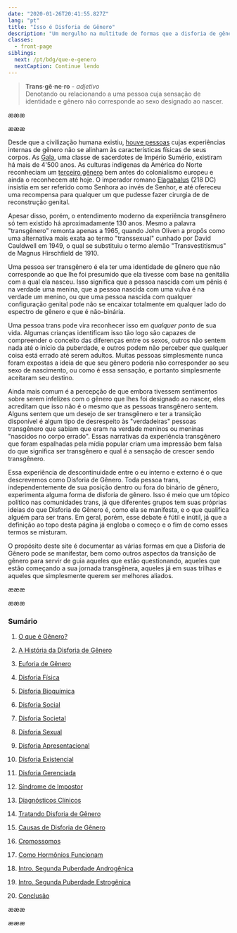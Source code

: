```yaml
---
date: "2020-01-26T20:41:55.827Z"
lang: "pt"
title: "Isso é Disforia de Gênero"
description: "Um mergulho na multitude de formas que a disforia de gênero se manifesta e o que significa ser transgênero."
classes:
  - front-page
siblings:
  next: /pt/bdg/que-e-genero
  nextCaption: Continue lendo
---
```


> **Trans·gê·ne·ro** - *adjetivo*   
> Denotando ou relacionando a uma pessoa cuja sensação de identidade e gênero não corresponde ao sexo designado ao nascer.

æææ<div class="copy markup">æææ

Desde que a civilização humana existiu, [houve pessoas](https://en.wikipedia.org/wiki/Transgender_history) cujas experiências internas de gênero não se alinham às características físicas de seus corpos. As [Gala](https://en.wikipedia.org/wiki/Gala_\(priests\)), uma classe de sacerdotes de Império Sumério, existiram há mais de 4'500 anos. As culturas indígenas da América do Norte reconheciam um [terceiro gênero](https://en.wikipedia.org/wiki/Third_gender) bem antes do colonialismo europeu e ainda o reconhecem até hoje. O imperador romano [Elagabalus](https://en.wikipedia.org/wiki/Elagabalus#Marriages,_sexuality_and_gender) (218 DC) insistia em ser referido como Senhora ao invés de Senhor, e até ofereceu uma recompensa para qualquer um que pudesse fazer cirurgia de de reconstrução genital.

Apesar disso, porém, o entendimento moderno da experiência transgênero só tem existido há aproximadamente 130 anos. Mesmo a palavra "transgênero" remonta apenas a 1965, quando John Oliven a propôs como uma alternativa mais exata ao termo "transsexual" cunhado por David Cauldwell em 1949, o qual se substituiu o termo alemão "Transvestitismus" de Magnus Hirschfield de 1910.

Uma pessoa ser transgênero é ela ter uma identidade de gênero que não corresponde ao que lhe foi presumido que ela tivesse com base na genitália com a qual ela nasceu. Isso significa que a pessoa nascida com um pênis é na verdade uma menina, que a pessoa nascida com uma vulva é na verdade um menino, ou que uma pessoa nascida com qualquer configuração genital pode não se encaixar totalmente em qualquer lado do espectro de gênero e que é não-binária.

Uma pessoa trans pode vira reconhecer isso em *qualquer ponto* de sua vida. Algumas crianças identificam isso tão logo são capazes de compreender o conceito das diferenças entre os sexos, outros não sentem nada até o início da puberdade, e outros podem não perceber que qualquer coisa está errado até serem adultos. Muitas pessoas simplesmente nunca foram expostas a ideia de que seu gênero poderia não corresponder ao seu sexo de nascimento, ou como é essa sensação, e portanto simplesmente aceitaram seu destino.

Ainda mais comum é a percepção de que embora tivessem sentimentos sobre serem infelizes com o gênero que lhes foi designado ao nascer, eles acreditam que isso não é o mesmo que as pessoas transgênero sentem. Alguns sentem que um desejo de ser transgênero e ter a transição disponível é algum tipo de desrespeito às "verdadeiras" pessoas transgênero que sabiam que eram na verdade meninos ou meninas "nascidos no corpo errado". Essas narrativas da experiência transgênero que foram espalhadas pela mídia popular criam uma impressão bem falsa do que significa ser transgênero e qual é a sensação de crescer sendo transgênero.

Essa experiência de descontinuidade entre o eu interno e externo é o que descrevemos como Disforia de Gênero. Toda pessoa trans, independentemente de sua posição dentro ou fora do binário de gênero, experimenta alguma forma de disforia de gênero. Isso é meio que um tópico político nas comunidades trans, já que diferentes grupos tem suas próprias ideias do que Disforia de Gênero é, como ela se manifesta, e o que qualifica alguém para ser trans. Em geral, porém, esse debate é fútil e inútil, já que a definição ao topo desta página já engloba o começo e o fim de como esses termos se misturam.

O propósito deste site é documentar as várias formas em que a Disforia de Gênero pode se manifestar, bem como outros aspectos da transição de gênero para servir de guia aqueles que estão questionando, aqueles que estão começando a sua jornada transgênera, aqueles já em suas trilhas e aqueles que simplesmente querem ser melhores aliados.


æææ<div class="two-column-list">æææ

### Sumário

1. [O que é Gênero?](/pt/bdg/que-e-genero)

3. [A História da Disforia de Gênero](/pt/bdg/historia)

4. [Euforia de Gênero](/pt/bdg/euforia)

5. [Disforia Física](/pt/bdg/disforia-fisica)

6. [Disforia Bioquímica](/pt/bdg/disforia-bioquimica)

7. [Disforia Social](/pt/bdg/disforia-social)

8. [Disforia Societal](/pt/bdg/disforia-societal)

9. [Disforia Sexual](/pt/bdg/disforia-sexual)

10. [Disforia Apresentacional](/pt/bdg/disforia-apresentacional)

11. [Disforia Existencial](/pt/bdg/disforia-existencial)

12. [Disforia Gerenciada](/pt/bdg/disforia-gerenciada)

13. [Síndrome de Impostor](/pt/bdg/sindrome-de-impostor)

14. [Diagnósticos Clínicos](/pt/bdg/diagnostico)

15. [Tratando Disforia de Gênero](/pt/bdg/tratamento)

16. [Causas de Disforia de Gênero](/pt/bdg/causas)

17. [Cromossomos](/pt/bdg/cromossomos)

18. [Como Hormônios Funcionam](/pt/bdg/hormonios)

19. [Intro. Segunda Puberdade Androgênica](/pt/bdg/segunda-puberdade-masc)

20. [Intro. Segunda Puberdade Estrogênica](/pt/bdg/segunda-puberdade-fem)

21. [Conclusão](/pt/bdg/conclusao)

æææ</div></div>æææ
